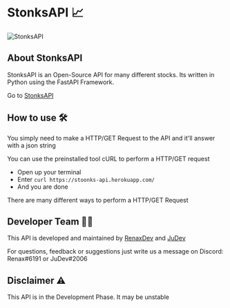 # StonksAPI 📈
![StonksAPI](https://media.discordapp.net/attachments/871661927485542403/880421256317517854/Neues_Projekt1.png?width=1440&height=480)

## About StonksAPI 
StonksAPI is an Open-Source API for many different stocks.
Its written in Python using the FastAPI Framework.

Go to [StonksAPI](https://stoonks-api.herokuapp.com/)

## How to use 🛠
You simply need to make a HTTP/GET Request to the API and it'll answer with a json string

You can use the preinstalled tool cURL to perform a HTTP/GET request
- Open up your terminal
- Enter `curl https://stoonks-api.herokuapp.com/`
- And you are done

There are many different ways to perform a HTTP/GET Request

## Developer Team 👨‍💻
This API is developed and maintained by [RenaxDev](https://github.com/renaxdev/) and [JuDev](https://github.com/Jahid06)

For questions, feedback or suggestions just write us a message on Discord: Renax#6191 or JuDev#2006

## Disclaimer ⚠
This API is in the Development Phase.
It may be unstable

